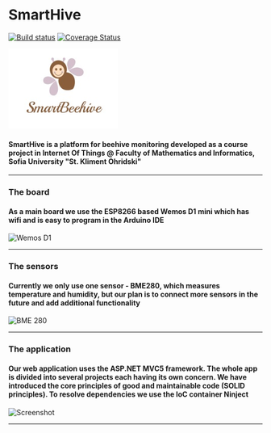 # SmartHive

[![Build status](https://ci.appveyor.com/api/projects/status/prvecc8bafmvdwnh?svg=true)](https://ci.appveyor.com/project/Branimir123/fmi-iot-teamwork)
[![Coverage Status](https://coveralls.io/repos/github/Branimir123/FMI-IoT-Teamwork/badge.svg?branch=master)](https://coveralls.io/github/Branimir123/FMI-IoT-Teamwork?branch=master)

![Logo](/logo.jpg)

#### SmartHive is a platform for beehive monitoring developed as a course project in Internet Of Things @ Faculty of Mathematics and Informatics, Sofia University "St. Kliment Ohridski"

-------------------------------------
### The board

#### As a main board we use the ESP8266 based Wemos D1 mini which has wifi and is easy to program in the Arduino IDE
![Wemos D1](https://hobbytronics.com.pk/wp-content/uploads/wemos-pinout.jpg)

--------------------------------------
### The sensors

#### Currently we only use one sensor - BME280, which measures temperature and humidity, but our plan is to connect more sensors in the future and add additional functionality
![BME 280](http://i.ebayimg.com/images/g/dK0AAOSwLVZVyWJl/s-l300.jpg)

--------------------------------------

### The application

#### Our web application uses the ASP.NET MVC5 framework. The whole app is divided into several projects each having its own concern. We have introduced the core principles of good and maintainable code (SOLID principles). To resolve dependencies we use the IoC container Ninject
![Screenshot](/screenshot/webapp.jpg)

--------------------------------------

